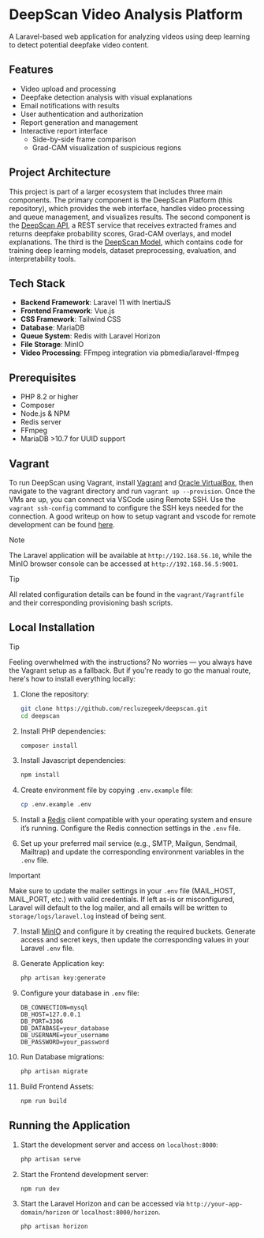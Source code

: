 # DeepScan Video Analysis Platform

A Laravel-based web application for analyzing videos using deep learning to detect potential deepfake video content.

## Features

- Video upload and processing
- Deepfake detection analysis with visual explanations
- Email notifications with results
- User authentication and authorization
- Report generation and management
- Interactive report interface
  - Side-by-side frame comparison
  - Grad-CAM visualization of suspicious regions

## Project Architecture

This project is part of a larger ecosystem that includes three main components. The primary component is the DeepScan Platform (this repository), which provides the web interface, handles video processing and queue management, and visualizes results. The second component is the [DeepScan API](https://github.com/recluzegeek/deepscan-api), a REST service that receives extracted frames and returns deepfake probability scores, Grad-CAM overlays, and model explanations. The third is the [DeepScan Model](https://github.com/recluzegeek/deepscan-model), which contains code for training deep learning models, dataset preprocessing, evaluation, and interpretability tools.

## Tech Stack

- **Backend Framework**: Laravel 11 with InertiaJS
- **Frontend Framework**: Vue.js
- **CSS Framework**: Tailwind CSS
- **Database**: MariaDB
- **Queue System**: Redis with Laravel Horizon
- **File Storage**: MinIO
- **Video Processing**: FFmpeg integration via pbmedia/laravel-ffmpeg

## Prerequisites

- PHP 8.2 or higher
- Composer
- Node.js & NPM
- Redis server
- FFmpeg
- MariaDB >10.7 for UUID support

## Vagrant

To run DeepScan using Vagrant, install [Vagrant](https://developer.hashicorp.com/vagrant/install) and [Oracle VirtualBox](https://www.virtualbox.org/wiki/Downloads), then navigate to the vagrant directory and run `vagrant up --provision`. Once the VMs are up, you can connect via VSCode using Remote SSH. Use the `vagrant ssh-config` command to configure the SSH keys needed for the connection. A good writeup on how to setup vagrant and vscode for remote development can be found [here](https://iximiuz.com/en/posts/how-to-setup-development-environment/).

> [!NOTE]
> The Laravel application will be available at `http://192.168.56.10`, while the MinIO browser console can be accessed at `http://192.168.56.5:9001`.

> [!TIP]
> All related configuration details can be found in the `vagrant/Vagrantfile` and their corresponding provisioning bash scripts.

## Local Installation

> [!TIP]
> Feeling overwhelmed with the instructions?
> No worries — you always have the Vagrant setup as a fallback. But if you're ready to go the manual route, here's how to install everything locally:

1. Clone the repository:

   ```bash
   git clone https://github.com/recluzegeek/deepscan.git
   cd deepscan
   ```

2. Install PHP dependencies:

    ```bash
    composer install
    ```

3. Install Javascript dependencies:

    ```bash
    npm install
    ```

4. Create environment file by copying `.env.example` file:

    ```bash
    cp .env.example .env
    ```

5. Install a [Redis](https://redis.io/downloads/) client compatible with your operating system and ensure it’s running. Configure the Redis connection settings in the `.env` file.

6. Set up your preferred mail service (e.g., SMTP, Mailgun, Sendmail, Mailtrap) and update the corresponding environment variables in the `.env` file.

> [!IMPORTANT]
> Make sure to update the mailer settings in your `.env` file (MAIL_HOST, MAIL_PORT, etc.) with valid credentials.
> If left as-is or misconfigured, Laravel will default to the log mailer, and all emails will be written to `storage/logs/laravel.log` instead of being sent.

7. Install [MinIO](https://min.io/open-source/download) and configure it by creating the required buckets. Generate access and secret keys, then update the corresponding values in your Laravel `.env` file.

8. Generate Application key:

    ```bash
    php artisan key:generate
    ```

9. Configure your database in `.env` file:

    ```env
    DB_CONNECTION=mysql
    DB_HOST=127.0.0.1
    DB_PORT=3306
    DB_DATABASE=your_database
    DB_USERNAME=your_username
    DB_PASSWORD=your_password
    ```

10. Run Database migrations:

    ```bash
    php artisan migrate
    ```

11. Build Frontend Assets:

    ```bash
    npm run build
    ```

## Running the Application

1. Start the development server and access on `localhost:8000`:

    ```bash
    php artisan serve
    ```

2. Start the Frontend development server:

    ```bash
    npm run dev
    ```

3. Start the Laravel Horizon and can be accessed via `http://your-app-domain/horizon` or `localhost:8000/horizon`.

    ```bash
    php artisan horizon
    ```
